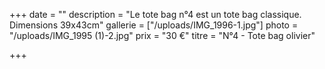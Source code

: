+++
date = ""
description = "Le tote bag n°4 est un tote bag classique. Dimensions 39x43cm"
gallerie = ["/uploads/IMG_1996-1.jpg"]
photo = "/uploads/IMG_1995 (1)-2.jpg"
prix = "30 €"
titre = "N°4 - Tote bag olivier"

+++
